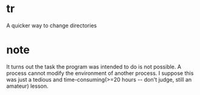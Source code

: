 # tr
A quicker way to change directories

# note
It turns out the task the program was intended to do is not possible. A process cannot modify the environment of another process. I suppose this was just a tedious and time-consuming(>=20 hours -- don't judge, still an amateur) lesson.

